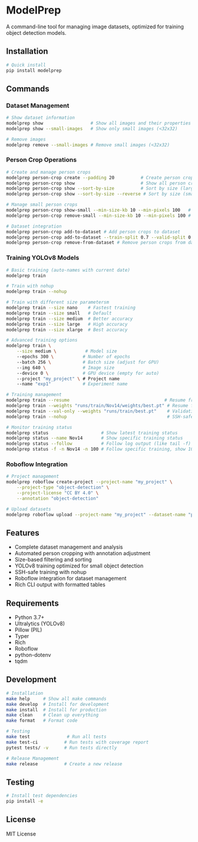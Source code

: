 # ModelPrep

A command-line tool for managing image datasets, optimized for training object detection models.

## Installation

```bash
# Quick install
pip install modelprep
```

## Commands

### Dataset Management

```bash
# Show dataset information
modelprep show                  # Show all images and their properties
modelprep show --small-images   # Show only small images (<32x32)

# Remove images
modelprep remove --small-images # Remove small images (<32x32)
```

### Person Crop Operations

```bash
# Create and manage person crops
modelprep person-crop create --padding 20          # Create person crops with 20% padding
modelprep person-crop show                         # Show all person crops
modelprep person-crop show --sort-by-size          # Sort by size (large to small)
modelprep person-crop show --sort-by-size --reverse # Sort by size (small to large)

# Manage small person crops
modelprep person-crop show-small --min-size-kb 10 --min-pixels 100   # Preview small crops
modelprep person-crop remove-small --min-size-kb 10 --min-pixels 100 # Remove small crops

# Dataset integration
modelprep person-crop add-to-dataset # Add person crops to dataset
modelprep person-crop add-to-dataset --train-split 0.7 --valid-split 0.2 --test-split 0.1 # Add person crops to dataset with split
modelprep person-crop remove-from-dataset # Remove person crops from dataset
```

### Training YOLOv8 Models

```bash
# Basic training (auto-names with current date)
modelprep train

# Train with nohup
modelprep train --nohup

# Train with different size parametersm
modelprep train --size nano    # Fastest training
modelprep train --size small   # Default
modelprep train --size medium  # Better accuracy
modelprep train --size large   # High accuracy
modelprep train --size xlarge  # Best accuracy

# Advanced training options
modelprep train \
    --size medium \           # Model size
    --epochs 300 \           # Number of epochs
    --batch 256 \            # Batch size (adjust for GPU)
    --img 640 \              # Image size
    --device 0 \             # GPU device (empty for auto)
    --project "my_project" \ # Project name
    --name "exp1"            # Experiment name

# Training management
modelprep train --resume                                    # Resume from last checkpoint
modelprep train --weights "runs/train/Nov14/weights/best.pt" # Resume from specific weights
modelprep train --val-only --weights "runs/train/best.pt"    # Validation only
modelprep train --nohup                                      # SSH-safe training

# Monitor training status
modelprep status                    # Show latest training status
modelprep status --name Nov14       # Show specific training status
modelprep status --follow           # Follow log output (like tail -f)
modelprep status -f -n Nov14 -n 100 # Follow specific training, show 100 lines
```

### Roboflow Integration

```bash
# Project management
modelprep roboflow create-project --project-name "my_project" \
    --project-type "object-detection" \
    --project-license "CC BY 4.0" \
    --annotation "object-detection"

# Upload datasets
modelprep roboflow upload --project-name "my_project" --dataset-name "person-crops"
```

## Features

- Complete dataset management and analysis
- Automated person cropping with annotation adjustment
- Size-based filtering and sorting
- YOLOv8 training optimized for small object detection
- SSH-safe training with nohup
- Roboflow integration for dataset management
- Rich CLI output with formatted tables

## Requirements

- Python 3.7+
- Ultralytics (YOLOv8)
- Pillow (PIL)
- Typer
- Rich
- Roboflow
- python-dotenv
- tqdm

## Development

```bash
# Installation
make help     # Show all make commands
make develop  # Install for development
make install  # Install for production
make clean    # Clean up everything
make format   # Format code

# Testing
make test              # Run all tests
make test-ci          # Run tests with coverage report
pytest tests/ -v      # Run tests directly

# Release Management
make release          # Create a new release
```

## Testing

```bash
# Install test dependencies
pip install -e
```

## License

MIT License